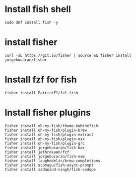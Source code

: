 # Install fish shell
```
sudo dnf install fish -y
```

# install fisher
```
curl -sL https://git.io/fisher | source && fisher install jorgebucaran/fisher
```

# Install fzf for fish
```
fisher install PatrickF1/fzf.fish
```

# Install fisher plugins
```
fisher install oh-my-fish/theme-bobthefish
fisher install oh-my-fish/plugin-brew
fisher install oh-my-fish/plugin-extract
fisher install oh-my-fish/plugin-osx
fisher install oh-my-fish/plugin-grc
fisher install jorgebucaran/fish-bax
fisher install jethrokuan/fzf
fisher install jorgebucaran/fish-nvm
fisher install laughedelic/brew-completions
fisher install acomagu/fish-async-prompt
fisher install sadanand-singh/fish-sodope

```

